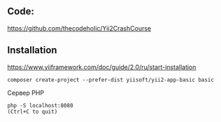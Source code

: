 ## Code:

https://github.com/thecodeholic/Yii2CrashCourse

## Installation

https://www.yiiframework.com/doc/guide/2.0/ru/start-installation

    composer create-project --prefer-dist yiisoft/yii2-app-basic basic

Сервер PHP

    php -S localhost:8080
    (Ctrl+C to quit)

## 
